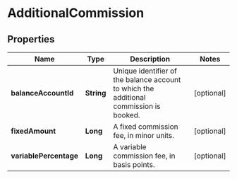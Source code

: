 

# AdditionalCommission


## Properties

| Name | Type | Description | Notes |
|------------ | ------------- | ------------- | -------------|
|**balanceAccountId** | **String** | Unique identifier of the balance account to which the additional commission is booked. |  [optional] |
|**fixedAmount** | **Long** | A fixed commission fee, in minor units. |  [optional] |
|**variablePercentage** | **Long** | A variable commission fee, in basis points. |  [optional] |




